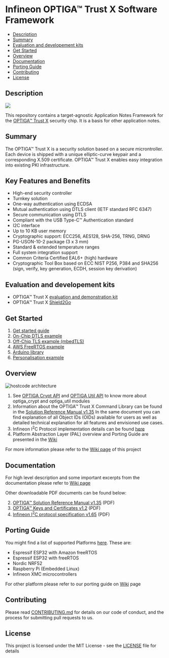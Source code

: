 # Infineon OPTIGA&trade; Trust X Software Framework

[tocstart]: # (toc start)

* [Description](#description)
* [Summary](#summary)
* [Evaluation and developement kits](#key_features_and_benefits)
* [Get Started](#get_started)
* [Overview](#oveview)
* [Documentation](#documentation)
* [Porting Guide](#porting_guide)
* [Contributing](#contributing)
* [License](#license)

[tocend]: # (toc end)

## <a name="description"></a>Description

<img src="https://github.com/Infineon/Assets/blob/master/Pictures/OPTIGA-Trust-X.png">

This repository contains a target-agnostic Application Notes Framework for the [OPTIGA™ Trust X](https://www.infineon.com/optiga-trust-x) security chip. It is a basis for other application notes.

## <a name="summary"></a>Summary
<!--- The [OPTIGA™ Trust X](https://github.com/Infineon/Assets/raw/master/PDFs/OPTIGA_Trust_X_Datasheet_v2.5.pdf) is a security solution based on a secure microntroller. Each device is shipped with a unique elliptic-curve keypair and a corresponding X.509 certificate. OPTIGA™ Trust X enables easy integration into existing PKI infrastructure. --->

The OPTIGA™ Trust X is a security solution based on a secure microntroller. Each device is shipped with a unique elliptic-curve keypair and a corresponding X.509 certificate. OPTIGA™ Trust X enables easy integration into existing PKI infrastructure.

## <a name="key_features_and_benefits"></a>Key Features and Benefits
* High-end security controller
* Turnkey solution
* One-way authentication using ECDSA
* Mutual authentication using DTLS client (IETF standard RFC 6347)
* Secure communication using DTLS
* Compliant with the USB Type-C™ Authentication standard
* I2C interface
* Up to 10 KB user memory
* Cryptographic support: ECC256, AES128, SHA-256, TRNG, DRNG
* PG-USON-10-2 package (3 x 3 mm)
* Standard & extended temperature ranges
* Full system integration support
* Common Criteria Certified EAL6+ (high) hardware
* Cryptographic Tool Box based on ECC NIST P256, P384 and SHA256 (sign, verify, key generation, ECDH, session key derivation)   

## <a name="key_features_and_benefits"></a>Evaluation and developement kits
* OPTIGA™ Trust X [evaluation and demonstration kit](https://www.infineon.com/cms/en/product/evaluation-boards/optiga-trust-x-eval-kit/)
* OPTIGA™ Trust X [Shield2Go](https://www.infineon.com/cms/en/product/evaluation-boards/s2go-security-optiga-x/)

## <a name="get_started"></a>Get Started
1. [Get started guide](https://github.com/Infineon/getstarted-optiga-trust-x)
2. [On-Chip DTLS example](https://github.com/Infineon/onchipdtls-optiga-trust-x)
3. [Off-Chip TLS example (mbedTLS)](https://github.com/Infineon/mbedTLS-optiga-trust-x)
4. [AWS FreeRTOS example](https://github.com/Infineon/amazon-freertos-optiga-trust-x)
5. [Arduino library](https://github.com/Infineon/arduino-optiga-trust-x)
6. [Personalisation example](https://github.com/Infineon/personalize-optiga-trust-x)

## <a name="oveview"></a>Overview

![hostcode architecture](https://raw.githubusercontent.com/Infineon/Assets/master/Pictures/optiga_trust_x_stack_generic.jpg)

1. See [OPTIGA Crypt API](https://github.com/Infineon/optiga-trust-x/wiki/OPTIGA-Crypt-API) and [OPTIGA Util API](https://github.com/Infineon/optiga-trust-x/wiki/OPTIGA-Util-API) to know more about optiga_crypt and optiga_util modules
2. Information about the OPTIGA™ Trust X Command Library can be found in the [Solution Reference Manual v1.35](https://github.com/Infineon/Assets/raw/master/PDFs/OPTIGA_Trust_X_SolutionReferenceManual_v1.35.pdf)
In the same document you can find explanation of all Object IDs (OIDs) available for users as well as detailed technical explanation for all features and envisioned use cases.
3. Infineon I<sup>2</sup>C Protocol implementation details can be found [here](https://github.com/Infineon/Assets/raw/master/PDFs/IFXI2CProtocol_v1.65.pdf)
4. Platform Abstraction Layer (PAL) overview and Porting Guide are presented in the [Wiki](https://github.com/Infineon/optiga-trust-x/wiki/Porting-Guide)

For more information please refer to the [Wiki page](https://github.com/Infineon/optiga-trust-x/wiki) of this project

## <a name="documentation"></a>Documentation
For high level description and some important excerpts from the documentation please refer to [Wiki page](https://github.com/Infineon/optiga-trust-x/wiki)

Other downloadable PDF documents can be found below:
<!--- 1. [OPTIGA™ Trust X Datasheet v2.5](https://github.com/Infineon/Assets/raw/master/PDFs/OPTIGA_Trust_X_Datasheet_v2.5.pdf) (PDF) --->
2. [OPTIGA™ Solution Reference Manual v1.35](https://github.com/Infineon/Assets/raw/master/PDFs/OPTIGA_Trust_X_SolutionReferenceManual_v1.35.pdf) (PDF)
3. [OPTIGA™ Keys and Certificates v1.2](https://github.com/Infineon/Assets/raw/master/PDFs/OPTIGA_Trust_X_KeysAndCertificates_v1.2.pdf) (PDF)
4. [Infineon I<sup>2</sup>C protocol specification v1.65](https://github.com/Infineon/Assets/raw/master/PDFs/IFXI2CProtocol_v1.65.pdf) (PDF)

## <a name="porting_guide"></a>Porting Guide
You might find a list of supported Platforms [here](https://github.com/Infineon/optiga-trust-x/tree/master/pal). These are:
* Espressif ESP32 with Amazon freeRTOS
* Espressif ESP32 with freeRTOS
* Nordic NRF52
* Raspberry Pi (Embedded Linux)
* Infineon XMC microcontrollers

For other platform please refer to our porting guide on [Wiki](https://github.com/Infineon/optiga-trust-x/wiki/Porting-Guide) page

## <a name="contributing"></a>Contributing

Please read [CONTRIBUTING.md](CONTRIBUTING.md) for details on our code of conduct, and the process for submitting pull requests to us.

## <a name="license"></a>License
This project is licensed under the MIT License - see the [LICENSE](LICENSE) file for details
